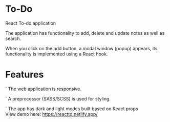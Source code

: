 # To-Do
React To-do application

The application has functionality to add, delete and update notes as well as search.

When you click on the add button, a modal window (popup) appears, its functionality is implemented using a React hook.

# Features

` The web application is responsive.

` A preprocessor (SASS/SCSS) is used for styling.

` The app has dark and light modes built based on React props
</br>
View demo here: https://reacttd.netlify.app/
